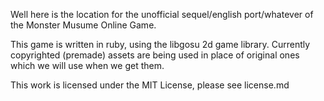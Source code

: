 Well here is the location for the unofficial sequel/english port/whatever of the Monster Musume Online Game.

This game is written in ruby, using the libgosu 2d game library.
Currently copyrighted (premade) assets are being used in place of original ones which we will use when we get them.



This work is licensed under the MIT License, please see license.md
